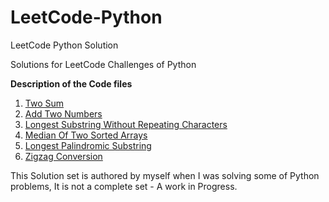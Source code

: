 # LeetCode-Python
LeetCode Python Solution

Solutions for LeetCode Challenges of Python

**Description of the Code files**

01. [Two Sum](01.TwoSum.py)
02. [Add Two Numbers](02.AddTwoNumbers.py)
03. [Longest Substring Without Repeating Characters](03.LongestSubstringWithoutRepeatingCharacters.py)
04. [Median Of Two Sorted Arrays](04.MedianOfTwoSortedArrays.py)
05. [Longest Palindromic Substring](05.LongestPalindromicSubstring.py)
06. [Zigzag Conversion](06.ZigzagConversion.py)


This Solution set is authored by myself when I was solving some of Python problems, It is not a complete set - A work in Progress.
